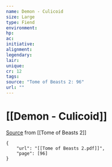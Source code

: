 ```yaml
---
name: Demon - Culicoid
size: Large
type: Fiend
environment: 
hp: 
ac: 
initiative: 
alignment: 
legendary: 
lair: 
unique: 
cr: 12
tags: 
source: "Tome of Beasts 2: 96"
url: ""
---
```

# [[Demon - Culicoid]]

[Source](zotero://open-pdf/library/items/9UQIAB6R?page=96) from [[Tome of Beasts 2]]

```pdf
{
	"url": "[[Tome of Beasts 2.pdf]]",
	"page": [96]
}
```

